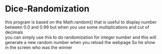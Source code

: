 # Dice-Randomization
this program is based on the Math.random()
that is useful to display number between 0.0 and 0.99 but when you use some multiplications and cut of decimals  
you can simply use this to do randomization for integer number and this will generate a new
random number when you reload the webpage So he show in the screen who was the winner
